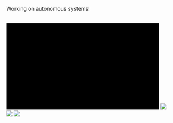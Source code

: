 Working on autonomous systems!
<br />
<br />
<div class="row">
  <img src="https://github.com/winstxnhdw/AutoCarROS/blob/master/screenshots/1.gif?raw=true" width="410" />
  <img src="https://github.com/winstxnhdw/AutoCarROS/blob/master/screenshots/2.gif?raw=true" width="410" /> 
</div>
<div class="row">
  <img src="https://github.com/winstxnhdw/AutoCarROS/blob/master/screenshots/3.gif?raw=true" width="410" />
  <img src="https://github.com/winstxnhdw/AutoCarROS/blob/master/screenshots/4.gif?raw=true" width="410" /> 
</div>
